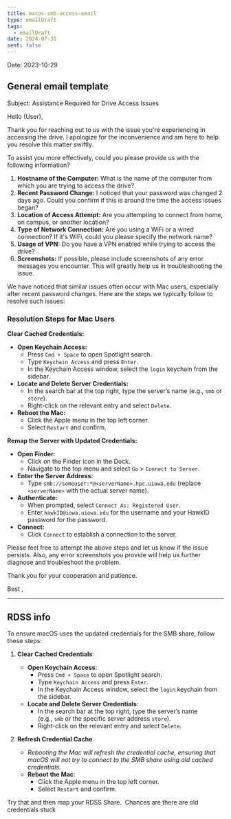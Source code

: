 ```yaml
---
title: macos-smb-access-email
type: emailDraft
tags:
  - emailDraft
date: 2024-07-31
sent: false
---
```

Date: 2023-10-29

## General email template 

Subject: Assistance Required for Drive Access Issues

Hello (User),

Thank you for reaching out to us with the issue you're experiencing in accessing the drive. I apologize for the inconvenience and am here to help you resolve this matter swiftly.

To assist you more effectively, could you please provide us with the following information?

1. **Hostname of the Computer:** What is the name of the computer from which you are trying to access the drive?
2. **Recent Password Change:** I noticed that your password was changed 2 days ago. Could you confirm if this is around the time the access issues began?
3. **Location of Access Attempt:** Are you attempting to connect from home, on campus, or another location?
4. **Type of Network Connection:** Are you using a WiFi or a wired connection? If it's WiFi, could you please specify the network name?
5. **Usage of VPN:** Do you have a VPN enabled while trying to access the drive?
6. **Screenshots:** If possible, please include screenshots of any error messages you encounter. This will greatly help us in troubleshooting the issue.

We have noticed that similar issues often occur with Mac users, especially after recent password changes. Here are the steps we typically follow to resolve such issues:

### Resolution Steps for Mac Users

**Clear Cached Credentials:**
- **Open Keychain Access:**
  - Press `Cmd + Space` to open Spotlight search.
  - Type `Keychain Access` and press `Enter`.
  - In the Keychain Access window, select the `login` keychain from the sidebar.
- **Locate and Delete Server Credentials:**
  - In the search bar at the top right, type the server’s name (e.g., `smb` or `store`).
  - Right-click on the relevant entry and select `Delete`.
- **Reboot the Mac:**
  - Click the Apple menu in the top left corner.
  - Select `Restart` and confirm.

**Remap the Server with Updated Credentials:**
- **Open Finder:**
  - Click on the Finder icon in the Dock.
  - Navigate to the top menu and select `Go` > `Connect to Server`.
- **Enter the Server Address:**
  - Type `smb://someuser:*@<serverName>.hpc.uiowa.edu` (replace `<serverName>` with the actual server name).
- **Authenticate:**
  - When prompted, select `Connect As: Registered User`.
  - Enter `hawkID@iowa.uiowa.edu` for the username and your HawkID password for the password.
- **Connect:**
  - Click `Connect` to establish a connection to the server.

Please feel free to attempt the above steps and let us know if the issue persists. Also, any error screenshots you provide will help us further diagnose and troubleshoot the problem.

Thank you for your cooperation and patience. 

Best ,

---

## RDSS info

To ensure macOS uses the updated credentials for the SMB share, follow these steps:
1. **Clear Cached Credentials**:
    - **Open Keychain Access**:
        - Press `Cmd + Space` to open Spotlight search.
        - Type `Keychain Access` and press `Enter`.
        - In the Keychain Access window, select the `login` keychain from the sidebar.
    - **Locate and Delete Server Credentials**:
        - In the search bar at the top right, type the server’s name (e.g., `smb` or the specific server address `store`).
        - Right-click on the relevant entry and select `Delete`.

2. **Refresh Credential Cache**
    - *Rebooting the Mac will refresh the credential cache, ensuring that macOS will not try to connect to the SMB share using old cached credentials.*
	- **Reboot the Mac**:
        - Click the Apple menu in the top left corner.
        - Select `Restart` and confirm.

Try that and then map your RDSS Share.  Chances are there are old credentials stuck